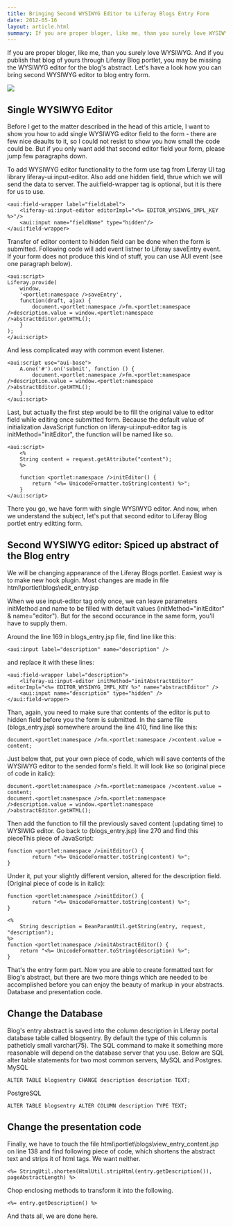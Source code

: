 ```yaml
---
title: Bringing Second WYSIWYG Editor to Liferay Blogs Entry Form
date: 2012-05-16
layout: article.html
summary: If you are proper bloger, like me, than you surely love WYSIWYG. And if you publish that blog of yours through Liferay Blog portlet, you may be missing the WYSIWYG editor for the blog's abstract. Let's have a look how you can bring second WYSIWYG editor to blog entry form.
---
```


If you are proper bloger, like me, than you surely love WYSIWYG. And if you publish that blog of yours through Liferay Blog portlet, you may be missing the WYSIWYG editor for the blog's abstract. Let's have a look how you can bring second WYSIWYG editor to blog entry form.

![](/images/wysiwyg.jpg)

## Single WYSIWYG Editor

Before I get to the matter described in the head of this article, I want to show you how to add single WYSIWYG editor field to the form - there are few nice deaults to it, so I could not resist to show you how small the code could be. But if you only want add that second editor field your form, please jump few paragraphs down.

To add WYSIWYG editor functionality to the form use tag from Liferay UI tag library liferay-ui:input-editor. Also add one hidden field, thrue which we will send the data to server. The aui:field-wrapper tag is optional, but it is there for us to use.

    <aui:field-wrapper label="fieldLabel">
        <liferay-ui:input-editor editorImpl="<%= EDITOR_WYSIWYG_IMPL_KEY %>"/>
        <aui:input name="fieldName" type="hidden"/>
    </aui:field-wrapper>

Transfer of editor content to hidden field can be done when the form is submitted. Following code will add event listner to Liferay saveEntry event. If your form does not produce this kind of stuff, you can use AUI event (see one paragraph below).

    <aui:script>
    Liferay.provide(
        window,
        '<portlet:namespace />saveEntry',
        function(draft, ajax) {
            document.<portlet:namespace />fm.<portlet:namespace />description.value = window.<portlet:namespace />abstractEditor.getHTML();
        }
    );
    </aui:script>

And less complicated way with common event listener.

    <aui:script use="aui-base">
        A.one('#').on('submit', function () {
            document.<portlet:namespace />fm.<portlet:namespace />description.value = window.<portlet:namespace />abstractEditor.getHTML();
        }
    </aui:script>

Last, but actually the first step would be to fill the original value to editor field while editing once submitted form. Because the default value of initialization JavaScript function on liferay-ui:input-editor tag is initMethod="initEditor", the function will be named like so.

    <aui:script>
        <%
        String content = request.getAttribute("content");
        %>

        function <portlet:namespace />initEditor() {
            return "<%= UnicodeFormatter.toString(content) %>";
        }
    </aui:script>

There you go, we have form with single WYSIWYG editor. And now, when we understand the subject, let's put that second editor to Liferay Blog portlet entry editting form.

## Second WYSIWYG editor: Spiced up abstract of the Blog entry

We will be changing appearance of the Liferay Blogs portlet. Easiest way is to make new hook plugin. Most changes are made in file html\portlet\blogs\edit_entry.jsp

When we use input-editor tag only once, we can leave parameters initMethod and name to be filled with default values (initMethod="initEditor" & name="editor"). But for the second occurance in the same form, you'll have to supply them.

Around the line 169 in blogs_entry.jsp file, find line like this:

    <aui:input label="description" name="description" />

and replace it with these lines:

    <aui:field-wrapper label="description">
        <liferay-ui:input-editor initMethod="initAbstractEditor" editorImpl="<%= EDITOR_WYSIWYG_IMPL_KEY %>" name="abstractEditor" />
        <aui:input name="description" type="hidden" />
    </aui:field-wrapper>

Than, again, you need to make sure that contents of the editor is put to hidden field before you the form is submitted. In the same file (blogs_entry.jsp) somewhere around the line 410, find line like this:

    document.<portlet:namespace />fm.<portlet:namespace />content.value = content;

Just below that, put your own piece of code, which will save contents of the WYSIWYG editor to the sended form's field. It will look like so (original piece of code in italic):

    document.<portlet:namespace />fm.<portlet:namespace />content.value = content;
    document.<portlet:namespace />fm.<portlet:namespace />description.value = window.<portlet:namespace />abstractEditor.getHTML();

Then add the function to fill the previously saved content (updating time) to WYSIWIG editor. Go back to (blogs_entry.jsp) line 270 and find this pieceThis piece of JavaScript:

    function <portlet:namespace />initEditor() {
            return "<%= UnicodeFormatter.toString(content) %>";
    }

Under it, put your slightly different version, altered for the description field. (Original piece of code is in italic):

    function <portlet:namespace />initEditor() {
            return "<%= UnicodeFormatter.toString(content) %>";
    }

    <%
        String description = BeanParamUtil.getString(entry, request, "description");
    %>
    function <portlet:namespace />initAbstractEditor() {
        return "<%= UnicodeFormatter.toString(description) %>";
    }

That's the entry form part. Now you are able to create formatted text for Blog's abstract, but there are two more things which are needed to be accomplished before you can enjoy the beauty of markup in your abstracts. Database and presentation code.

## Change the Database

Blog's entry abstract is saved into the column description in Liferay portal database table called blogsentry. By default the type of this column is patheticly small varchar(75). The SQL command to make it something more reasonable will depend on the database server that you use. Below are SQL alter table statements for two most common servers, MySQL and Postgres.
MySQL

    ALTER TABLE blogsentry CHANGE description description TEXT;

PostgreSQL

    ALTER TABLE blogsentry ALTER COLUMN description TYPE TEXT;

## Change the presentation code

Finally, we have to touch the file html\portlet\blogs\view_entry_content.jsp on line 138 and find following piece of code, which shortens the abstract text and strips it of html tags. We want neither.

    <%= StringUtil.shorten(HtmlUtil.stripHtml(entry.getDescription()), pageAbstractLength) %>

Chop enclosing methods to transform it into the following.

    <%= entry.getDescription() %>

And thats all, we are done here.